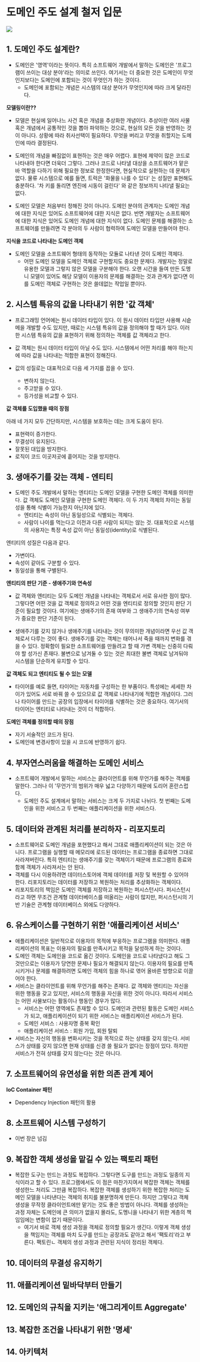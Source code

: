 # 도메인 주도 설계 철저 입문

![](Image/2022-01-18-01-27-16.png)

## 1. 도메인 주도 설계란?

- 도메인은 '영역'이라는 뜻이다. 특히 소프트웨어 개발에서 말하는 도메인은 '프로그램이 쓰이는 대상 분야'라는 의미로 쓰인다. 여기서는 더 중요한 것은 도메인이 무엇인지보다는 도메인에 포함되는 것이 무엇인가 하는 것이다.
  - 도메인에 포함되는 개념은 시스템의 대상 분야가 무엇인지에 따라 크게 달라진다.

**모델링이란??**

- 모델은 현실에 일어나느 사건 혹은 개념을 추상화한 개념이다. 추상이란 여러 사물 혹은 개념에서 공통적인 것을 뽑아 파악하는 것으로, 현실의 모든 것을 반영하는 것이 아니다. 상황에 따라 취사선택이 필요하다. 무엇을 버리고 무엇을 취할지는 도메인에 따라 결정된다.

- 도메인의 개념을 빠짐없이 표현하는 것은 매우 어렵다. 표현에 제약이 많은 코드로 나타내야 한다면 더욱더 그렇다. 그러나 코드로 나타낼 대상을 소프트웨어가 맡은 바 역할을 다하기 위해 필요한 정보로 한정한다면, 현실적으로 실현하는 데 문제가 없다. 물류 시스템으로 예를 들면, 트럭은 '화물을 나를 수 있다' 는 성질만 표현해도 충분하다. '차 키를 돌리면 엔진에 시동이 걸린다' 와 같은 정보까지 나타낼 필요는 없다.

- 도메인 모델은 처음부터 정해진 것이 아니다. 도메인 분야의 관계자는 도메인 개념에 대한 지식은 있어도 소프트웨어에 대한 지식은 없다. 반면 개발자는 소프트웨어에 대한 지식은 있어도 도메인 개념에 대한 지식이 없다. 도메인 문제를 해결하는 소프트웨어를 만들려면 각 분야의 두 사람이 협력하여 도메인 모델을 만들어야 한다.

**지식을 코드로 나타내는 도메인 객체**

- 도메인 모델을 소프트웨어 형태의 동작하는 모듈로 나타낸 것이 도메인 객체다.
  - 어떤 도메인 모델을 도메인 객체로 구현할지도 중요한 문제다. 개발자는 정말로 유용한 모델과 그렇지 않은 모델을 구분해야 한다. 오랜 시간을 들여 만든 도멩니 모델이 있어도 해당 모델이 이용자의 문제를 해결하는 것과 관계가 없다면 이를 도메인 객체로 구현하는 것은 쓸데없는 작업일 뿐이다.

## 2. 시스템 특유의 값을 나타내기 위한 '값 객체'

- 프로그래밍 언어에는 원시 데이터 타입이 있다. 이 원시 데이터 타입만 사용해 시슽메을 개발할 수도 있지만, 때로는 시스템 특유의 값을 정의해야 할 때가 있다. 이러한 시스템 특유의 값을 표현하기 위해 정의하는 객체를 값 객체라고 한다.
- 값 객체는 원시 데이터 타입이 아닐 수도 있다. 시스템에서 어떤 처리를 해야 하는지에 따라 값을 나타내는 적합한 표현이 정해진다.

- 값의 성질로는 대표적으로 다음 세 가지를 꼽을 수 있다.
  - 변하지 않는다.
  - 주고받을 수 있다.
  - 등가성을 비교할 수 있다.

**값 객체를 도입했을 때의 장점**

아래 네 가지 모두 간단하지만, 시스템을 보호하는 데는 크게 도움이 된다.

- 표현력이 증가한다.
- 무결성이 유지된다.
- 잘못된 대입을 방지한다.
- 로직이 코드 이곳저곳에 흩어지는 것을 방지한다.

## 3. 생애주기를 갖는 객체 - 엔티티

- 도메인 주도 개발에서 말하는 엔티티는 도메인 모델을 구현한 도메인 객체를 의미한다. 값 객체도 도메인 모델을 구현한 도메인 객체다. 이 두 가지 객체의 차이는 동일성을 통해 식별이 가능한지 아닌지에 있다.
  - 엔티티는 속성이 아닌 동일성으로 식별되는 객체다.
  - 사람이 나이를 먹는다고 이전과 다른 사람이 되지는 않는 것. 대표적으로 시스템의 사용자는 특정 속성 값이 아닌 동일성(identity)로 식별된다.

엔티티의 성질은 다음과 같다.

- 가변이다.
- 속성이 같아도 구분할 수 있다.
- 동일성을 통해 구별된다.

**엔티티의 판단 기준 - 생애주기와 연속성**

- 값 객체와 엔티티는 모두 도메인 개념을 나타내는 객체로서 서로 유사한 점이 많다. 그렇다면 어떤 것을 값 객체로 정의하고 어떤 것을 엔티티로 정의할 것인지 판단 기준이 필요할 것이다. 여기에는 생애주기의 존재 여부와 그 생애주기의 연속성 여부가 중요한 판단 기준이 된다.

- 생애주기를 갖지 않거나 생애주기를 나타내는 것이 무의미한 개념이라면 우선 값 객체로서 다루는 것이 좋다. 생애주기를 갖는 객체는 태어나서 죽을 때까지 변화를 겪을 수 있다. 정확함이 필요한 소프트웨어를 만들려고 할 때 가변 객체는 신중히 다뤄야 할 성가신 존재다. 불변으로 남겨둘 수 있는 것은 최대한 불변 객체로 남겨둬야 시스템을 단순하게 유지할 수 있다.

**값 객체도 되고 엔티티도 될 수 있는 모델**

- 타이어를 예로 들면, 타이어는 자동차를 구성하는 한 부품이다. 특성에는 세세한 차이가 있어도 서로 바꿔 쓸 수 있으므로 값 객체로 나타내기에 적합한 개념이다. 그러나 타이어를 만드는 공장의 입장에서 타이어를 식별하는 것은 중요하다. 여기서의 타이어는 엔티티로 나타내는 것이 더 적합하다.

**도메인 객체를 정의할 때의 장점**

- 자기 서술적인 코드가 된다.
- 도메인에 변경사항이 있을 시 코드에 반영하기 쉽다.

## 4. 부자연스러움을 해결하는 도메인 서비스

- 소프트웨어 개발에서 말하는 서비스는 클라이언트를 위해 무언가를 해주는 객체를 말한다. 그러나 이 '무언가'의 범위가 매우 넓고 다양하기 때문에 도리어 혼란스럽다.
  - 도메인 주도 설계에서 말하는 서비스는 크게 두 가지로 나뉘다. 첫 번째는 도메인을 위한 서비스고 두 번째는 애플리케이션을 위한 서비스다.

## 5. 데이터와 관계된 처리를 분리하자 - 리포지토리

- 소프트웨어로 도메인 개념을 포현했다고 해서 그대로 애플리케이션이 되는 것은 아니다. 프로그램을 실행할 때 메모리에 로드된 데이터는 프로그램을 종료하면 그대로 사라져버린다. 특히 엔티티는 생애주기를 갖는 객체이기 때문에 프로그램의 종료와 함께 객체가 사라져서는 안 된다.
- 객체를 다시 이용하려면 데이터스토어에 객체 데이터를 저장 및 복원할 수 있어야 한다. 리포지토리는 데이터를 저장하고 복원하는 처리를 추상화하는 객체이다.
- 리포지토리의 책임은 도메인 객체를 저장하고 복원하는 퍼시스턴시다. 퍼시스턴시라고 하면 무조건 관계형 데이터베이스를 떠올리는 사람이 많지만, 퍼시스턴시의 기반 기술은 관계형 데이터베이스 외에도 다양하다.

## 6. 유스케이스를 구현하기 위한 '애플리케이션 서비스'

- 애플리케이션은 일반적으로 이용자의 목적에 부응하는 프로그램을 의미한다. 애플리케이션의 목표는 이용자의 필요를 만족시키고 목적을 달성하게 하는 것이다.
- 도메인 객체는 도메인을 코드로 옮긴 것이다. 도메인을 코드로 나타냈다고 해도 그것만으로는 이용자가 당연한 문제나 필요가 해결되지 않는다. 이용자의 필요를 만족시키거나 문제를 해결하려면 도메인 객체의 힘을 하나로 엮어 올바른 방향으로 이끌어야 한다.
- 서비스는 클라이언트를 위해 무언가를 해주는 존재다. 값 객체와 엔티티는 자신을 위한 행동을 갖고 있지만, 서비스의 행동을 자신을 위한 것이 아니다. 따라서 서비스는 어떤 사물보다는 활동이나 행동인 경우가 많다.
  - 서비스는 어떤 영역에도 존재할 수 있다. 도메인과 관련된 활동은 도메인 서비스가 되고, 애플리케이션이 되기 위한 서비스는 애플리케이션 서비스가 된다.
  - 도메인 서비스 : 사용자명 중복 확인
  - 애플리케이션 서비스 : 회원 가입, 회원 탈퇴
- 서비스는 자신의 행동을 변화시키는 것을 목적으로 하는 상태를 갖지 않는다. 서비스가 상태를 갖지 않으면 현재 상태를 신경 쓸 필요가 없다는 장점이 있다. 하지만 서비스가 전혀 상태를 갖지 않는다는 것은 아니다.

## 7. 소프트웨어의 유연성을 위한 의존 관계 제어

**IoC Container 패턴**

- Dependency Injection 패턴의 활용

## 8. 소프트웨어 시스템 구성하기

- 이번 장은 넘김

## 9. 복잡한 객체 생성을 맡길 수 있는 팩토리 패턴

- 복잡한 도구는 만드는 과정도 복잡하다. 그렇다면 도구를 만드는 과정도 일종의 지식이라고 할 수 있다. 프로그램에서도 이 점은 마찬가지여서 복잡한 객체는 객체를 생성한느 처리도 그만큼 복잡하다. 복잡한 객체를 생성하기 위한 복잡한 처리는 도메인 모델을 나타낸다는 객체의 취지를 불분명하게 만든다. 하지만 그렇다고 객체 생성을 무작정 클라이언트에만 맡기는 것도 좋은 방법이 아니다. 객체를 생성하는 과정 자체는 도메인에 큰 의미가 없을지 몰라도, 도멩니을 나타내기 위한 계층의 책임임에는 변함이 없기 때문이다.
  - 여기서 바로 객체 생성 과정을 객체로 정의할 필요가 생긴다. 이렇게 객체 생성을 책임지는 객체를 마치 도구를 만드는 공장과도 같아고 해서 '팩토리'라고 부른다. 팩토린ㄴ 객체의 생성 과정과 관련된 지식이 정리된 객체다.

## 10. 데이터의 무결성 유지하기

## 11. 애플리케이션 밑바닥부터 만들기

## 12. 도메인의 규칙을 지키는 '애그리게이트 Aggregate'

## 13. 복잡한 조건을 나타내기 위한 '명세'

## 14. 아키텍처
